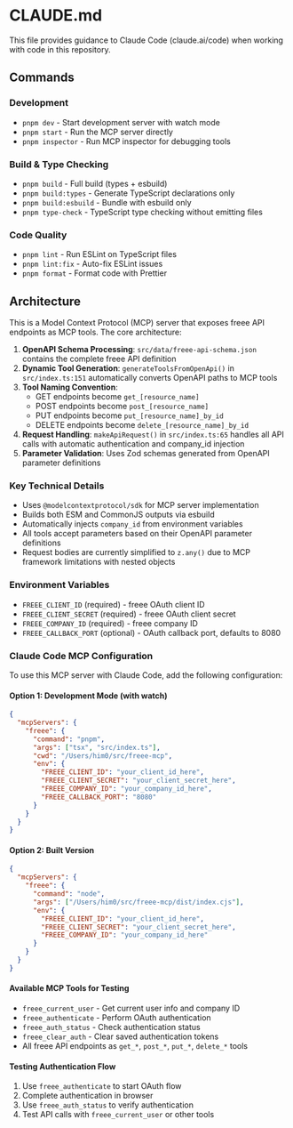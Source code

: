 # CLAUDE.md

This file provides guidance to Claude Code (claude.ai/code) when working with code in this repository.

## Commands

### Development
- `pnpm dev` - Start development server with watch mode
- `pnpm start` - Run the MCP server directly
- `pnpm inspector` - Run MCP inspector for debugging tools

### Build & Type Checking
- `pnpm build` - Full build (types + esbuild)
- `pnpm build:types` - Generate TypeScript declarations only
- `pnpm build:esbuild` - Bundle with esbuild only
- `pnpm type-check` - TypeScript type checking without emitting files

### Code Quality
- `pnpm lint` - Run ESLint on TypeScript files
- `pnpm lint:fix` - Auto-fix ESLint issues
- `pnpm format` - Format code with Prettier

## Architecture

This is a Model Context Protocol (MCP) server that exposes freee API endpoints as MCP tools. The core architecture:

1. **OpenAPI Schema Processing**: `src/data/freee-api-schema.json` contains the complete freee API definition
2. **Dynamic Tool Generation**: `generateToolsFromOpenApi()` in `src/index.ts:151` automatically converts OpenAPI paths to MCP tools
3. **Tool Naming Convention**:
   - GET endpoints become `get_[resource_name]`
   - POST endpoints become `post_[resource_name]`
   - PUT endpoints become `put_[resource_name]_by_id`
   - DELETE endpoints become `delete_[resource_name]_by_id`
4. **Request Handling**: `makeApiRequest()` in `src/index.ts:65` handles all API calls with automatic authentication and company_id injection
5. **Parameter Validation**: Uses Zod schemas generated from OpenAPI parameter definitions

### Key Technical Details
- Uses `@modelcontextprotocol/sdk` for MCP server implementation
- Builds both ESM and CommonJS outputs via esbuild
- Automatically injects `company_id` from environment variables
- All tools accept parameters based on their OpenAPI parameter definitions
- Request bodies are currently simplified to `z.any()` due to MCP framework limitations with nested objects

### Environment Variables
- `FREEE_CLIENT_ID` (required) - freee OAuth client ID
- `FREEE_CLIENT_SECRET` (required) - freee OAuth client secret
- `FREEE_COMPANY_ID` (required) - freee company ID
- `FREEE_CALLBACK_PORT` (optional) - OAuth callback port, defaults to 8080

### Claude Code MCP Configuration

To use this MCP server with Claude Code, add the following configuration:

#### Option 1: Development Mode (with watch)
```json
{
  "mcpServers": {
    "freee": {
      "command": "pnpm",
      "args": ["tsx", "src/index.ts"],
      "cwd": "/Users/him0/src/freee-mcp",
      "env": {
        "FREEE_CLIENT_ID": "your_client_id_here",
        "FREEE_CLIENT_SECRET": "your_client_secret_here",
        "FREEE_COMPANY_ID": "your_company_id_here",
        "FREEE_CALLBACK_PORT": "8080"
      }
    }
  }
}
```

#### Option 2: Built Version
```json
{
  "mcpServers": {
    "freee": {
      "command": "node",
      "args": ["/Users/him0/src/freee-mcp/dist/index.cjs"],
      "env": {
        "FREEE_CLIENT_ID": "your_client_id_here",
        "FREEE_CLIENT_SECRET": "your_client_secret_here",
        "FREEE_COMPANY_ID": "your_company_id_here"
      }
    }
  }
}
```

#### Available MCP Tools for Testing
- `freee_current_user` - Get current user info and company ID
- `freee_authenticate` - Perform OAuth authentication
- `freee_auth_status` - Check authentication status
- `freee_clear_auth` - Clear saved authentication tokens
- All freee API endpoints as `get_*`, `post_*`, `put_*`, `delete_*` tools

#### Testing Authentication Flow
1. Use `freee_authenticate` to start OAuth flow
2. Complete authentication in browser
3. Use `freee_auth_status` to verify authentication
4. Test API calls with `freee_current_user` or other tools
